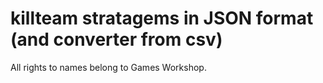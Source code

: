 # killteam stratagems in JSON format (and converter from csv)

All rights to names belong to Games Workshop.
